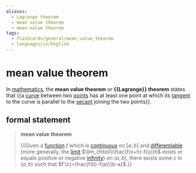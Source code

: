 ```yaml
---
aliases:
  - Lagrange theorem
  - mean value theorem
  - mean-value theorem
tags:
  - flashcards/general/mean_value_theorem
  - languages/in/English
---
```


# mean value theorem

In [mathematics](mathematics.md), the __mean value theorem__ or __{{Lagrange}} theorem__ states that {{a [curve](curve.md) between two [points](point%20(geometry).md) has at least one point at which its [tangent](tangent.md) to the curve is parallel to the [secant](secant%20line.md) joining the two points}}. <!--SR:!2024-02-05,49,290!2024-01-13,32,270-->

## formal statement

> __mean value theorem__
>
> {{Given a [function](function%20(mathematics).md) $f$ which is [continuous](continuous%20function.md) on $[a,b]$ and [differentiable](differentiable%20function.md) (more generally, the [limit](limit%20of%20a%20function.md) $\lim_{h\to0}\frac{f(x+h)-f(x)}h$ exists or equals positive or negative [infinity](infinity.md)) on $(a,b)$, there exists some $c$ in $(a,b)$ such that $f'(c)=\frac{f(b)-f(a)}{b-a}$.}} <!--SR:!2024-01-04,18,210-->

